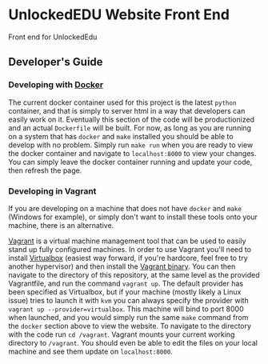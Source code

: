 # UnlockedEDU Website Front End
Front end for UnlockedEdu

## Developer's Guide

### Developing with [Docker](https://opensource.com/resources/what-docker)
The current docker container used for this project is the latest `python`
container, and that is simply to server html in a way that developers can
easily work on it. Eventually this section of the code will be productionized
and an actual `Dockerfile` will be built. For now, as long as you are running
on a system that has `docker` and `make` installed you should be able to
develop with no problem. Simply run `make run` when you are ready to view the
docker container and navigate to `localhost:8000` to view your changes. You
can simply leave the docker container running and update your code, then
refresh the page.

### Developing in Vagrant
If you are developing on a machine that does not have `docker` and `make`
(Windows for example), or simply don't want to install these tools onto your
machine, there is an alternative.

[Vagrant](https://www.vagrantup.com/) is a virtual machine management tool
that can be used to easily stand up fully configured machines. In order to use
Vagrant you'll need to install [Virtualbox](https://www.virtualbox.org/)
(easiest way forward, if you're hardcore, feel free to try another hypervisor)
and then install the [Vagrant binary](https://www.vagrantup.com/downloads.html).
You can then navigate to the directory of this repository, at the same level
as the provided Vagrantfile, and run the command `vagrant up`. The default
provider has been specified as Virtualbox, but if your machine (mostly likely
a Linux issue) tries to launch it with `kvm` you can always specify the
provider with `vagrant up --provider=virtualbox`. This machine will bind to
port 8000 when launched, and you would simply run the same `make` command from
the `docker` section above to view the website. To navigate to the directory
with the code run `cd /vagrant`. Vagrant mounts your current working directory
to `/vagrant`. You should even be able to edit the files on your local machine
and see them update on `localhost:8000`.
